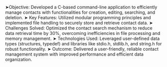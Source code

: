 ➤Objective: Developed a C-based command-line application to efficiently manage contacts with functionalities for creation, editing, searching, and deletion.
➤ Key Features: Utilized modular programming principles and implemented file handling to securely store and retrieve contact data.
➤ Challenges Solved: Optimized the contact search mechanism to reduce data retrieval time by 30%, overcoming inefficiencies in file processing and memory management.
➤ Technologies Used: Leveraged user-defined data types (structures, typedef) and libraries like stdio.h, stdlib.h, and string.h for robust functionality.
➤ Outcome: Delivered a user-friendly, reliable contact management system with improved performance and efficient data organization.
